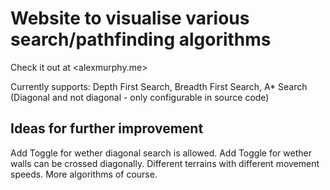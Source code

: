 # Website to visualise various search/pathfinding algorithms
Check it out at <alexmurphy.me>

Currently supports: Depth First Search, Breadth First Search, A* Search (Diagonal and not diagonal - only configurable in source code)

## Ideas for further improvement
Add Toggle for wether diagonal search is allowed.
Add Toggle for wether walls can be crossed diagonally.
Different terrains with different movement speeds.
More algorithms of course.